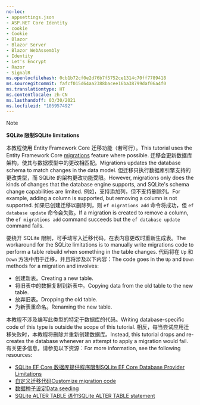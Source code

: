 ```yaml
---
no-loc:
- appsettings.json
- ASP.NET Core Identity
- cookie
- Cookie
- Blazor
- Blazor Server
- Blazor WebAssembly
- Identity
- Let's Encrypt
- Razor
- SignalR
ms.openlocfilehash: 0cb1b72cf0e2d76b7f5752ce1314c70ff7789418
ms.sourcegitcommit: fafcf015d64aa2388bacee16ba38799daf06a4f0
ms.translationtype: HT
ms.contentlocale: zh-CN
ms.lasthandoff: 03/30/2021
ms.locfileid: "105957492"
---
```

> [!NOTE]
> 
> <span data-ttu-id="6b6b0-101">**SQLite 限制**</span><span class="sxs-lookup"><span data-stu-id="6b6b0-101">**SQLite limitations**</span></span>
>
> <span data-ttu-id="6b6b0-102">本教程使用 Entity Framework Core 迁移功能（若可行）[](/ef/core/managing-schemas/migrations/?tabs=dotnet-core-cli)。</span><span class="sxs-lookup"><span data-stu-id="6b6b0-102">This tutorial uses the Entity Framework Core [migrations](/ef/core/managing-schemas/migrations/?tabs=dotnet-core-cli) feature where possible.</span></span> <span data-ttu-id="6b6b0-103">迁移会更新数据库架构，使其与数据模型中的更改相匹配。</span><span class="sxs-lookup"><span data-stu-id="6b6b0-103">Migrations updates the database schema to match changes in the data model.</span></span> <span data-ttu-id="6b6b0-104">但迁移只执行数据库引擎支持的更改类型，而 SQLite 的架构更改功能受限。</span><span class="sxs-lookup"><span data-stu-id="6b6b0-104">However, migrations only does the kinds of changes that the database engine supports, and SQLite's schema change capabilities are limited.</span></span> <span data-ttu-id="6b6b0-105">例如，支持添加列，但不支持删除列。</span><span class="sxs-lookup"><span data-stu-id="6b6b0-105">For example, adding a column is supported, but removing a column is not supported.</span></span> <span data-ttu-id="6b6b0-106">如果已创建迁移以删除列，则 `ef migrations add` 命令将成功，但 `ef database update` 命令会失败。</span><span class="sxs-lookup"><span data-stu-id="6b6b0-106">If a migration is created to remove a column, the `ef migrations add` command succeeds but the `ef database update` command fails.</span></span> 
>
> <span data-ttu-id="6b6b0-107">要绕开 SQLite 限制，可手动写入迁移代码，在表内容更改时重新生成表。</span><span class="sxs-lookup"><span data-stu-id="6b6b0-107">The workaround for the SQLite limitations is to manually write migrations code to perform a table rebuild when something in the table changes.</span></span> <span data-ttu-id="6b6b0-108">代码将在 `Up` 和 `Down` 方法中用于迁移，并且将涉及以下内容：</span><span class="sxs-lookup"><span data-stu-id="6b6b0-108">The code goes in the `Up` and `Down` methods for a migration and involves:</span></span>
>
> * <span data-ttu-id="6b6b0-109">创建新表。</span><span class="sxs-lookup"><span data-stu-id="6b6b0-109">Creating a new table.</span></span>
> * <span data-ttu-id="6b6b0-110">将旧表中的数据复制到新表中。</span><span class="sxs-lookup"><span data-stu-id="6b6b0-110">Copying data from the old table to the new table.</span></span>
> * <span data-ttu-id="6b6b0-111">放弃旧表。</span><span class="sxs-lookup"><span data-stu-id="6b6b0-111">Dropping the old table.</span></span>
> * <span data-ttu-id="6b6b0-112">为新表重命名。</span><span class="sxs-lookup"><span data-stu-id="6b6b0-112">Renaming the new table.</span></span>
>
> <span data-ttu-id="6b6b0-113">本教程不涉及编写此类型的特定于数据库的代码。</span><span class="sxs-lookup"><span data-stu-id="6b6b0-113">Writing database-specific code of this type is outside the scope of this tutorial.</span></span> <span data-ttu-id="6b6b0-114">相反，每当尝试应用迁移失败时，本教程将删除并重新创建数据库。</span><span class="sxs-lookup"><span data-stu-id="6b6b0-114">Instead, this tutorial drops and re-creates the database whenever an attempt to apply a migration would fail.</span></span> <span data-ttu-id="6b6b0-115">有关更多信息，请参见以下资源：</span><span class="sxs-lookup"><span data-stu-id="6b6b0-115">For more information, see the following resources:</span></span>
>
> * [<span data-ttu-id="6b6b0-116">SQLite EF Core 数据库提供程序限制</span><span class="sxs-lookup"><span data-stu-id="6b6b0-116">SQLite EF Core Database Provider Limitations</span></span>](/ef/core/providers/sqlite/limitations)
> * [<span data-ttu-id="6b6b0-117">自定义迁移代码</span><span class="sxs-lookup"><span data-stu-id="6b6b0-117">Customize migration code</span></span>](/ef/core/managing-schemas/migrations/#customize-migration-code)
> * [<span data-ttu-id="6b6b0-118">数据种子设定</span><span class="sxs-lookup"><span data-stu-id="6b6b0-118">Data seeding</span></span>](/ef/core/modeling/data-seeding)
> * [<span data-ttu-id="6b6b0-119">SQLite ALTER TABLE 语句</span><span class="sxs-lookup"><span data-stu-id="6b6b0-119">SQLite ALTER TABLE statement</span></span>](https://sqlite.org/lang_altertable.html)